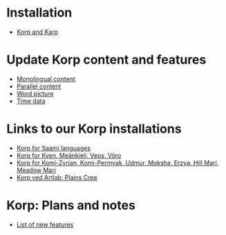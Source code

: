 
Installation
============

-   [Korp and Karp](KorpKarpInstallation.html)

Update Korp content and features
================================

- [Monolingual content](MonolingualContent.html)
- [Parallel content](ParallelContent.html)
- [Word picture](WordPicture.html)
- [Time data](TimeData.html)


Links to our Korp installations
===============================

-   [Korp for Saami languages](http://gtweb.uit.no/korp/)
-   [Korp for Kven, Meänkieli, Veps, Võro](http://gtweb.uit.no/f_korp/)
-   [Korp for Komi-Zyrian, Komi-Permyak, Udmur, Moksha, Erzya, Hill
    Mari, Meadow Mari](http://gtweb.uit.no/u_korp/)
-   [Korp ved Artlab: Plains Cree](http://altlab.ualberta.ca/korp/)

Korp: Plans and notes
=====================

-   [List of new features](KorpNewFeatures.html)
